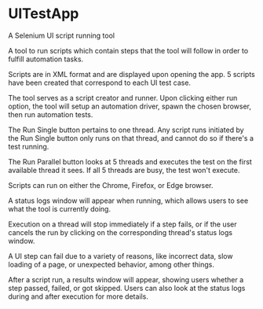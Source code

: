# UITestApp
A Selenium UI script running tool

A tool to run scripts which contain steps that the tool will follow in order to fulfill automation tasks.

Scripts are in XML format and are displayed upon opening the app. 5 scripts have been created that correspond to each UI test case.

The tool serves as a script creator and runner. Upon clicking either run option, the tool will setup an automation driver, spawn the chosen browser, then run automation tests.

The Run Single button pertains to one thread. Any script runs initiated by the Run Single button only runs on that thread, and cannot do so if there's a test running.

The Run Parallel button looks at 5 threads and executes the test on the first available thread it sees. If all 5 threads are busy, the test won't execute.

Scripts can run on either the Chrome, Firefox, or Edge browser.

A status logs window will appear when running, which allows users to see what the tool is currently doing.

Execution on a thread will stop immediately if a step fails, or if the user cancels the run by clicking on the corresponding thread's status logs window.

A UI step can fail due to a variety of reasons, like incorrect data, slow loading of a page, or unexpected behavior, among other things.

After a script run, a results window will appear, showing users whether a step passed, failed, or got skipped. Users can also look at the status logs during and after execution for more details.
